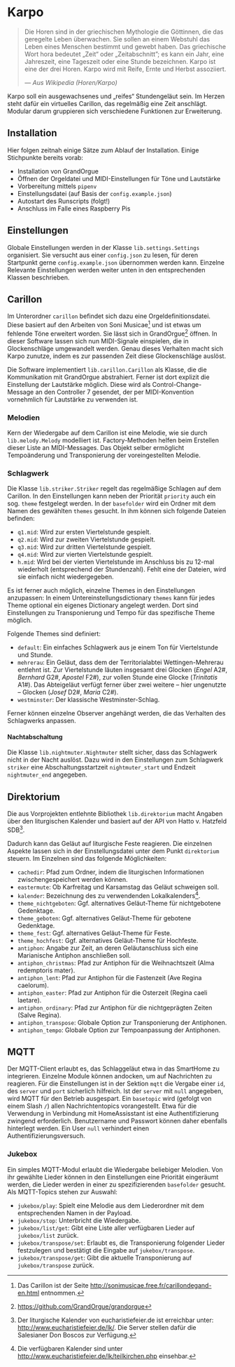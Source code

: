 # Karpo

> Die Horen sind in der griechischen Mythologie die Göttinnen, die das geregelte
> Leben überwachen. Sie sollen an einem Webstuhl das Leben eines Menschen
> bestimmt und gewebt haben. Das griechische Wort hora bedeutet „Zeit“ oder
> „Zeitabschnitt”; es kann ein Jahr, eine Jahreszeit, eine Tageszeit oder eine
> Stunde bezeichnen.
> Karpo ist eine der drei Horen. Karpo wird mit Reife, Ernte und Herbst
> assoziiert.
>
> — *Aus Wikipedia (Horen/Karpo)*

Karpo soll ein ausgewachsenes und „reifes“ Stundengeläut sein. Im Herzen steht
dafür ein virtuelles Carillon, das regelmäßig eine Zeit anschlägt. Modular darum
gruppieren sich verschiedene Funktionen zur Erweiterung.


## Installation
Hier folgen zeitnah einige Sätze zum Ablauf der Installation. Einige Stichpunkte
bereits vorab:
* Installation von GrandOrgue
* Öffnen der Orgeldatei und MIDI-Einstellungen für Töne und Lautstärke
* Vorbereitung mittels `pipenv`
* Einstellungsdatei (auf Basis der `config.example.json`)
* Autostart des Runscripts (folgt!)
* Anschluss im Falle eines Raspberry Pis


## Einstellungen
Globale Einstellungen werden in der Klasse `lib.settings.Settings` organisiert.
Sie versucht aus einer `config.json` zu lesen, für deren Startpunkt gerne
`config.example.json` übernommen werden kann. Einzelne Relevante Einstellungen
werden weiter unten in den entsprechenden Klassen beschrieben.


## Carillon
Im Unterordner `carillon` befindet sich dazu eine Orgeldefinitionsdatei. Diese
basiert auf den Arbeiten von Soni Musicae[^sonimusicae] und ist etwas um
fehlende Töne erweitert worden. Sie lässt sich in GrandOrgue[^grandorgue]
öffnen. In dieser Software lassen sich nun MIDI-Signale einspielen, die in
Glockenschläge umgewandelt werden. Genau dieses Verhalten macht sich Karpo
zunutze, indem es zur passenden Zeit diese Glockenschläge auslöst.

Die Software implementiert `lib.carillon.Carillon` als Klasse, die die
Kommunikation mit GrandOrgue abstrahiert. Ferner ist dort explizit die
Einstellung der Lautstärke möglich. Diese wird als Control-Change-Message an den
Controller 7 gesendet, der per MIDI-Konvention vornehmlich für Lautstärke zu
verwenden ist.


### Melodien
Kern der Wiedergabe auf dem Carillon ist eine Melodie, wie sie durch
`lib.melody.Melody` modelliert ist. Factory-Methoden helfen beim Erstellen
dieser Liste an MIDI-Messages. Das Objekt selber ermöglicht Tempoänderung und
Transponierung der voreingestellten Melodie.


### Schlagwerk
Die Klasse `lib.striker.Striker` regelt das regelmäßige Schlagen auf dem
Carillon. In den Einstellungen kann neben der Priorität `priority` auch ein sog.
`theme` festgelegt werden. In der `basefolder` wird ein Ordner mit dem Namen des
gewählten `themes` gesucht. In ihm können sich folgende Dateien befinden:
* `q1.mid`: Wird zur ersten Viertelstunde gespielt.
* `q2.mid`: Wird zur zweiten Viertelstunde gespielt.
* `q3.mid`: Wird zur dritten Viertelstunde gespielt.
* `q4.mid`: Wird zur vierten Viertelstunde gespielt.
* `h.mid`: Wird bei der vierten Viertelstunde im Anschluss bis zu 12-mal
  wiederholt (entsprechend der Stundenzahl).
Fehlt eine der Dateien, wird sie einfach nicht wiedergegeben.

Es ist ferner auch möglich, einzelne Themes in den Einstellungen anzupassen: In
einem Untereinstellungsdictionary `themes` kann für jedes Theme optional ein
eigenes Dictionary angelegt werden. Dort sind Einstellungen zu Transponierung
und Tempo für das spezifische Theme möglich.

Folgende Themes sind definiert:
* `default`: Ein einfaches Schlagwerk aus je einem Ton für Viertelstunde und
  Stunde.
* `mehrerau`: Ein Geläut, dass dem der Territorialabtei Wettingen-Mehrerau
  entlehnt ist. Zur Viertelstunde läuten insgesamt drei Glocken (*Engel* A2#,
  *Bernhard* G2#, *Apostel* F2#), zur vollen Stunde eine Glocke (*Trinitatis*
  A1#). Das Abteigeläut verfügt ferner über zwei weitere – hier ungenutzte –
  Glocken (*Josef* D2#, *Maria* C2#).
* `westminster`: Der klassische Westminster-Schlag.

Ferner können einzelne Observer angehängt werden, die das Verhalten des
Schlagwerks anpassen.

#### Nachtabschaltung
Die Klasse `lib.nightmuter.Nightmuter` stellt sicher, dass das Schlagwerk nicht
in der Nacht auslöst. Dazu wird in den Einstellungen zum Schlagwerk `striker`
eine Abschaltungsstartzeit `nightmuter_start` und Endzeit `nightmuter_end`
angegeben.

[^sonimusicae]: Das Carillon ist der Seite
  http://sonimusicae.free.fr/carillondegand-en.html entnommen.
[^grandorgue]: https://github.com/GrandOrgue/grandorgue


## Direktorium
Die aus Vorprojekten entlehnte Bibliothek `lib.direktorium` macht Angaben über
den liturgischen Kalender und basiert auf der API von Hatto v. Hatzfeld
SDB[^lk-api].

Dadurch kann das Geläut auf liturgische Feste reagieren. Die einzelnen Aspekte
lassen sich in der Einstellungsdatei unter dem Punkt `direktorium` steuern. Im
Einzelnen sind das folgende Möglichkeiten:
* `cachedir`: Pfad zum Ordner, indem die liturgischen Informationen
  zwischengespeichert werden können.
* `eastermute`: Ob Karfreitag und Karsamstag das Geläut schweigen soll.
* `kalender`: Bezeichnung des zu verwendenden Lokalkalenders[^kalender].
* `theme_nichtgeboten`: Ggf. alternatives Geläut-Theme für nichtgebotene
  Gedenktage.
* `theme_geboten`: Ggf. alternatives Geläut-Theme für gebotene Gedenktage.
* `theme_fest`: Ggf. alternatives Geläut-Theme für Feste.
* `theme_hochfest`: Ggf. alternatives Geläut-Theme für Hochfeste.
* `antiphon`: Angabe zur Zeit, an deren Geläutanschluss sich eine Marianische
  Antiphon anschließen soll.
* `antiphon_christmas`: Pfad zur Antiphon für die Weihnachtszeit (Alma
  redemptoris mater).
* `antiphon_lent`: Pfad zur Antiphon für die Fastenzeit (Ave Regina caelorum).
* `antiphon_easter`: Pfad zur Antiphon für die Osterzeit (Regina caeli laetare).
* `antiphon_ordinary`: Pfad zur Antiphon für die nichtgeprägten Zeiten (Salve
  Regina).
* `antiphon_transpose`: Globale Option zur Transponierung der Antiphonen.
* `antiphon_tempo`: Globale Option zur Tempoanpassung der Antiphonen.

[^lk-api]: Der liturgische Kalender von eucharistiefeier.de ist erreichbar
unter: http://www.eucharistiefeier.de/lk/. Die Server stellen dafür die
Salesianer Don Boscos zur Verfügung.
[^kalender]: Die verfügbaren Kalender sind unter
http://www.eucharistiefeier.de/lk/teilkirchen.php einsehbar.


## MQTT
Der MQTT-Client erlaubt es, das Schlaggeläut etwa in das SmartHome zu
integrieren. Einzelne Module können andocken, um auf Nachrichten zu reagieren.
Für die Einstellungen ist in der Sektion `mqtt` die Vergabe einer `id`, des
`server` und `port` sicherlich hilfreich. Ist der `server` mit `null` angegeben,
wird MQTT für den Betrieb ausgespart. Ein `basetopic` wird (gefolgt von einem
Slash `/`) allen Nachrichtentopics vorangestellt. Etwa für die Verwendung in
Verbindung mit HomeAssisstant ist eine Authentifizierung zwingend erforderlich.
Benutzername und Passwort können daher ebenfalls hinterlegt werden. Ein User
`null` verhindert einen Authentifizierungsversuch.


### Jukebox
Ein simples MQTT-Modul erlaubt die Wiedergabe beliebiger Melodien. Von ihr
gewählte Lieder können in den Einstellungen eine Priorität eingeräumt werden,
die Lieder werden in einer zu spezifizierenden `basefolder` gesucht. Als
MQTT-Topics stehen zur Auswahl:

* `jukebox/play`: Spielt eine Melodie aus dem Liederordner mit dem
  entsprechenden Namen in der Payload.
* `jukebox/stop`: Unterbricht die Wiedergabe.
* `jukebox/list/get`: Gibt eine Liste aller verfügbaren Lieder auf
  `jukebox/list` zurück.
* `jukebox/transpose/set`: Erlaubt es, die Transponierung folgender Lieder
  festzulegen und bestätigt die Eingabe auf `jukebox/transpose`.
* `jukebox/transpose/get`: Gibt die aktuelle Transponierung auf
  `jukebox/transpose` zurück.
